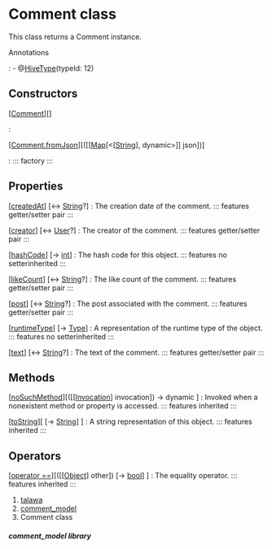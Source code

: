 
<div>

# Comment class

</div>


This class returns a Comment instance.




Annotations

:   -   @[HiveType](https://pub.dev/documentation/hive/2.2.3/hive/HiveType-class.html)(typeId:
        12)



## Constructors

[[Comment](../models_comment_comment_model/Comment/Comment.md)][]

:   

[[Comment.fromJson](../models_comment_comment_model/Comment/Comment.fromJson.md)][([[[Map](https://api.flutter.dev/flutter/dart-core/Map-class.md)[\<[[String](https://api.flutter.dev/flutter/dart-core/String-class.html)], dynamic\>]] json])]

:   ::: 
    factory
    :::



## Properties

[[createdAt](../models_comment_comment_model/Comment/createdAt.md)] [↔ [String](https://api.flutter.dev/flutter/dart-core/String-class.html)?]
:   The creation date of the comment.
    ::: features
    getter/setter pair
    :::

[[creator](../models_comment_comment_model/Comment/creator.md)] [↔ [User](../models_user_user_info/User-class.md)?]
:   The creator of the comment.
    ::: features
    getter/setter pair
    :::

[[hashCode](https://api.flutter.dev/flutter/dart-core/Object/hashCode.html)] [→ [int](https://api.flutter.dev/flutter/dart-core/int-class.html)]
:   The hash code for this object.
    ::: features
    no setterinherited
    :::

[[likeCount](../models_comment_comment_model/Comment/likeCount.md)] [↔ [String](https://api.flutter.dev/flutter/dart-core/String-class.html)?]
:   The like count of the comment.
    ::: features
    getter/setter pair
    :::

[[post](../models_comment_comment_model/Comment/post.md)] [↔ [String](https://api.flutter.dev/flutter/dart-core/String-class.html)?]
:   The post associated with the comment.
    ::: features
    getter/setter pair
    :::

[[runtimeType](https://api.flutter.dev/flutter/dart-core/Object/runtimeType.html)] [→ [Type](https://api.flutter.dev/flutter/dart-core/Type-class.html)]
:   A representation of the runtime type of the object.
    ::: features
    no setterinherited
    :::

[[text](../models_comment_comment_model/Comment/text.md)] [↔ [String](https://api.flutter.dev/flutter/dart-core/String-class.html)?]
:   The text of the comment.
    ::: features
    getter/setter pair
    :::



## Methods

[[noSuchMethod](https://api.flutter.dev/flutter/dart-core/Object/noSuchMethod.html)][([[[Invocation](https://api.flutter.dev/flutter/dart-core/Invocation-class.md)] invocation]) → dynamic ]
:   Invoked when a nonexistent method or property is accessed.
    ::: features
    inherited
    :::

[[toString](https://api.flutter.dev/flutter/dart-core/Object/toString.html)][ [→ [String](https://api.flutter.dev/flutter/dart-core/String-class.html)] ]
:   A string representation of this object.
    ::: features
    inherited
    :::



## Operators

[[operator ==](https://api.flutter.dev/flutter/dart-core/Object/operator_equals.html)][([[[Object](https://api.flutter.dev/flutter/dart-core/Object-class.md)] other]) [→ [bool](https://api.flutter.dev/flutter/dart-core/bool-class.html)] ]
:   The equality operator.
    ::: features
    inherited
    :::







1.  [talawa](../index.md)
2.  [comment_model](../models_comment_comment_model/)
3.  Comment class

##### comment_model library







